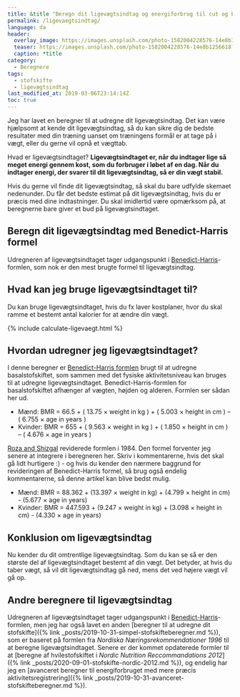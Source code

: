 ```yaml
---
title: &title "Beregn dit ligevægtsindtag og energiforbrug til cut og bulk ⚖"
permalink: /ligevaegtsindtag/
language: da
header:
  overlay_image: https://images.unsplash.com/photo-1582004228576-14e8b1256618?ixlib=rb-1.2.1&ixid=eyJhcHBfaWQiOjEyMDd9&auto=format&fit=crop&w=1868&q=80
  teaser: https://images.unsplash.com/photo-1582004228576-14e8b1256618?ixlib=rb-1.2.1&ixid=eyJhcHBfaWQiOjEyMDd9&auto=format&fit=crop&w=400&q=80
  caption: *title
category:
  - Beregnere
tags:
  - stofskifte
  - ligevægtsindtag
last_modified_at: 2019-03-06T23:14:14Z
toc: true
---
```


Jeg har lavet en beregner til at udregne dit ligevægtsindtag. Det kan være hjælpsomt at kende dit ligevægtsindtag, så du kan sikre dig de bedste resultater med din træning uanset om træningens formål er at tage på i vægt, eller du gerne vil opnå et vægttab.

Hvad er ligevægtsindtaget? **Ligevægtsindtaget er, når du indtager lige så meget energi gennem kost, som du forbruger i løbet af en dag. Når du indtager energi, der svarer til dit ligevægtsindtag, så er din vægt stabil.**

Hvis du gerne vil finde dit ligevægtsindtag, så skal du bare udfylde skemaet nedenunder. Du får det bedste estimat på dit ligevægtsindtag, hvis du er præcis med dine indtastninger. Du skal imidlertid være opmærksom på, at beregnerne bare giver et bud på ligevægtsindtaget.

## Beregn dit ligevægtsindtag med Benedict-Harris formel

Udregneren af ligevægtsindtaget tager udgangspunkt i [Benedict-Harris](https://pubmed.ncbi.nlm.nih.gov/18782481/)-formlen, som nok er den mest brugte formel til ligevægtsindtag.

## Hvad kan jeg bruge ligevægtsindtaget til?

Du kan bruge ligevægtsindtaget, hvis du fx laver kostplaner, hvor du skal ramme et bestemt antal kalorier for at ændre din vægt.

{% include calculate-ligevaegt.html %}

## Hvordan udregner jeg ligevægtsindtaget?

I denne beregner er [Benedict-Harris formlen](https://en.wikipedia.org/wiki/Harris%E2%80%93Benedict_equation) brugt til at udregne basalstofskiftet, som sammen med det fysiske aktivitetsniveau kan bruges til at udregne ligevægtsindtaget. Benedict-Harris-formlen for basalstofskiftet afhænger af vægten, højden og alderen. Formlen ser sådan her ud.

- Mænd: BMR = 66.5 + ( 13.75 × weight in kg ) + ( 5.003 × height in cm ) – ( 6.755 × age in years )
- Kvinder: BMR = 655 + ( 9.563 × weight in kg ) + ( 1.850 × height in cm ) – ( 4.676 × age in years )

[Roza and Shizgal](https://pubmed.ncbi.nlm.nih.gov/6741850/) reviderede formlen i 1984. Den formel forventer jeg senere at integrere i beregneren her. Skriv i kommentarerne, hvis det skal gå lidt hurtigere :) - og hvis du kender den nærmere baggrund for revideringen af Benedict-Harris formel, så brug også endelig kommentarerne, så denne artikel kan blive bedst mulig.

- Mænd: BMR = 88.362 + (13.397 × weight in kg) + (4.799 × height in cm) - (5.677 × age in years)
- Kvinder: BMR = 447.593 + (9.247 × weight in kg) + (3.098 × height in cm) - (4.330 × age in years)

## Konklusion om ligevægtsindtag

Nu kender du dit omtrentlige ligevægtsindtag. Som du kan se så er den største del af ligevægtsindtaget bestemt af din vægt. Det betyder, at hvis du taber vægt, så vil dit ligevægtsindtag gå ned, mens det ved højere vægt vil gå op.

## Andre beregnere til ligevægtsindtag

Udregneren af ligevægtsindtaget tager udgangspunkt i [Benedict-Harris](https://pubmed.ncbi.nlm.nih.gov/18782481/)-formlen, men jeg har også lavet en anden [beregner til at udregne dit stofskifte]({% link _posts/2019-10-31-simpel-stofskifteberegner.md %}), som er baseret på formlen fra _Nordiska Næringsrekommendationer 1996_ til at beregne ligevægtsindtaget. Senere er der kommet opdaterede formler til at [beregne af hvilestofskiftet i _Nordic Nutrition Reccommandations 2012_]({% link _posts/2020-09-01-stofskifte-nordic-2012.md %}), og endelig har jeg en [avanceret beregner til energiforbruget med mere præcis aktivitetsregistrering]({% link _posts/2019-10-31-avanceret-stofskifteberegner.md %}).
